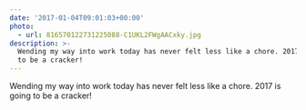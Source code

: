 ```yaml
---
date: '2017-01-04T09:01:03+00:00'
photo:
  - url: 816570122731225088-C1UKL2FWgAACxky.jpg
description: >-
  Wending my way into work today has never felt less like a chore. 2017 is going
  to be a cracker!
---
```

Wending my way into work today has never felt less like a chore. 2017 is going to be a cracker! 
